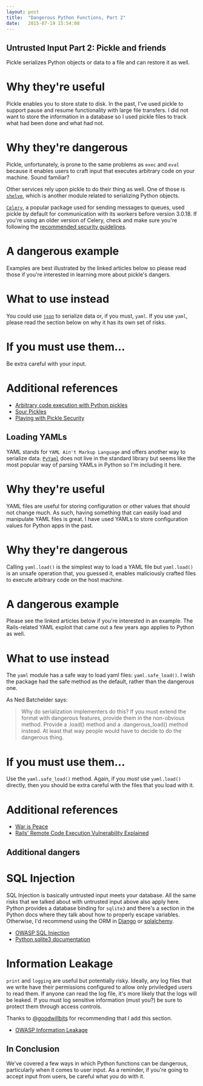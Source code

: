 ```yaml
---
layout: post
title:  "Dangerous Python Functions, Part 2"
date:   2015-07-19 15:54:08
---
```


Untrusted Input Part 2: Pickle and friends
------------------------------------------

Pickle serializes Python objects or data to a file and can restore it as well.


Why they're useful
==================

Pickle enables you to store state to disk. In the past, I've used pickle
to support pause and resume functionality with large file transfers. I did not
want to store the information in a database so I used pickle files to track what
had been done and what had not.

Why they're dangerous
=====================

Pickle, unfortunately, is prone to the same problems as `exec` and `eval`
because it enables users to craft input that executes arbitrary code on
your machine. Sound familiar?

Other services rely upon pickle to do their thing as well.
One of those is [`shelve`](https://docs.python.org/2/library/shelve.html), 
which is another module related to serializing Python objects.

[`Celery`](http://www.celeryproject.org/), a popular package used for sending 
messages to queues, used pickle by default for communication with its workers 
before version 3.0.18. If you're using an older version of Celery, check and 
make sure you're following the
[recommended security guidelines](http://celery.readthedocs.org/en/latest/userguide/security.html).


A dangerous example
===================

Examples are best illustrated by the linked articles below so please read those
if you're interested in learning more about pickle's dangers.


What to use instead
===================

You could use [`json`](https://docs.python.org/3/library/json.html) to
serialize data or, if you must, `yaml`. If you use `yaml`, please read the
section below on why it has its own set of risks.


If you must use them...
=======================

Be extra careful with your input.


Additional references
=======================

* [Arbitrary code execution with Python pickles](https://www.cs.jhu.edu/~s/musings/pickle.html)
* [Sour Pickles](https://media.blackhat.com/bh-us-11/Slaviero/BH_US_11_Slaviero_Sour_Pickles_WP.pdf)
* [Playing with Pickle Security](https://lincolnloop.com/blog/2013/mar/22/playing-pickle-security/)


Loading YAMLs
------------------------

YAML stands for `YAML Ain't Markup Language` and offers another way to
serialize data. [`PyYaml`](http://pyyaml.org/wiki/PyYAMLDocumentation) 
does not live in the standard library but seems like the
most popular way of parsing YAMLs in Python so I'm including it here.


Why they're useful
==================

YAML files are useful for storing configuration or other values that should not
change much. As such, having something that can easily load and
manipulate YAML files is great. I have used YAMLs to store 
configuration values for Python apps in the past.

Why they're dangerous
=====================

Calling `yaml.load()` is the simplest way to load a YAML file but `yaml.load()`
is an unsafe operation that, you guessed it, enables maliciously crafted files
to execute arbitrary code on the host machine. 

A dangerous example
===================

Please see the linked articles below if you're interested in an example.
The Rails-related YAML exploit that came out a few years ago applies to Python
as well.

What to use instead
===================

The `yaml` module has a safe way to load yaml files: `yaml.safe_load()`.
I wish the package had the safe method as the default, rather than the
dangerous one.

As Ned Batchelder says:

> Why do serialization implementers do this? If you must extend the format with
> dangerous features, provide them in the non-obvious method. Provide a .load()
> method and a .dangerous_load() method instead. At least that way people would
> have to decide to do the dangerous thing. 


If you must use them...
=======================

Use the `yaml.safe_load()` method. Again, if you *must* use `yaml.load()`
directly, then you should be extra careful with the files that you load with
it.


Additional references
=======================

* [War is Peace](http://nedbatchelder.com/blog/201302/war_is_peace.html)
* [Rails' Remote Code Execution Vulnerability Explained](http://blog.codeclimate.com/blog/2013/01/10/rails-remote-code-execution-vulnerability-explained/)


Additional dangers
------------------

SQL Injection
=============

SQL Injection is basically untrusted input meets your database. All the same
risks that we talked about with untrusted input above also apply here. Python
provides a database binding for `sqlite3` and there's a section in the Python
docs where they talk about how to properly escape variables. Otherwise, I'd
recommend using the ORM in [Django](https://www.djangoproject.com/) or
[sqlalchemy](http://www.sqlalchemy.org/).

* [OWASP SQL Injection](https://www.owasp.org/index.php/SQL_Injection)
* [Python sqlite3 documentation](https://docs.python.org/3/library/sqlite3.html)


Information Leakage
===================

`print` and `logging` are useful but potentially risky.  Ideally, any log files
that we write have their permissions configured to allow only priviledged users
to read them.  If anyone can read the log file, it's more likely that the logs
will be leaked. If you must log sensitive information (must you?)
be sure to protect them through access controls.

Thanks to [@goodwillbits](https://twitter.com/goodwillbits) for recommending
that I add this section.

* [OWASP Information Leakage](https://www.owasp.org/index.php/Information_Leakage)


In Conclusion
-------------

We've covered a few ways in which Python functions can be dangerous,
particularly when it comes to user input. As a reminder, if you're going to
accept input from users, be careful what you do with it.
